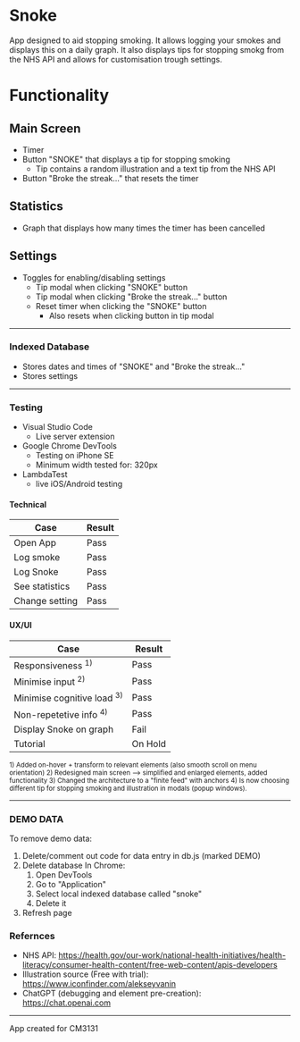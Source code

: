 # Snoke

App designed to aid stopping smoking. It allows logging your smokes and displays this on a daily graph. It also displays tips for stopping smokg from the NHS API and allows for customisation trough settings.


# Functionality

## Main Screen
- Timer
- Button "SNOKE" that displays a tip for stopping smoking
    - Tip contains a random illustration and a text tip from the NHS API
- Button "Broke the streak..." that resets the timer

## Statistics
- Graph that displays how many times the timer has been cancelled

## Settings
- Toggles for enabling/disabling settings
    - Tip modal when clicking "SNOKE" button
    - Tip modal when clicking "Broke the streak..." button
    - Reset timer when clicking the "SNOKE" button
        - Also resets when clicking button in tip modal

----------

### Indexed Database
- Stores dates and times of "SNOKE" and "Broke the streak..."
- Stores settings

----------

### Testing
- Visual Studio Code
    - Live server extension
- Google Chrome DevTools
    - Testing on iPhone SE
    - Minimum width tested for: 320px
- LambdaTest
    - live iOS/Android testing
    

#### Technical

|      Case       |      Result     |
| --------------- | --------------- |
|     Open App    |       Pass      |
|    Log smoke    |       Pass      |
|    Log Snoke    |       Pass      |
| See statistics  |       Pass      |
| Change setting  |       Pass      |

#### UX/UI

|           Case           |      Result     |
| ------------------------ | --------------- |
|     Responsiveness <sup>1)</sup>    |       Pass      |
|     Minimise input <sup>2)</sup>    |       Pass      |
|Minimise cognitive load <sup>3)</sup>|       Pass      |
|  Non-repetetive info <sup>4)</sup>  |       Pass      |
|        Display Snoke on graph       |       Fail      |
|               Tutorial              |     On Hold     |

<sup>1) Added on-hover + transform to relevant elements (also smooth scroll on menu orientation)
2) Redesigned main screen –> simplified and enlarged elements, added functionality
3) Changed the architecture to a "finite feed" with anchors
4) Is now choosing different tip for stopping smoking and illustration in modals (popup windows).</sup>

----------

### DEMO DATA

To remove demo data:
1. Delete/comment out code for data entry in db.js (marked DEMO)
2. Delete database 
    In Chrome:
    1. Open DevTools
    2. Go to "Application"
    3. Select local indexed database called "snoke"
    4. Delete it 
3. Refresh page

### Refernces
- NHS API: https://health.gov/our-work/national-health-initiatives/health-literacy/consumer-health-content/free-web-content/apis-developers
- Illustration source (Free with trial): https://www.iconfinder.com/alekseyvanin
- ChatGPT (debugging and element pre-creation): https://chat.openai.com 

___

App created for CM3131
